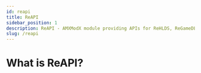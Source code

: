 ```yaml
---
id: reapi
title: ReAPI
sidebar_position: 1
description: ReAPI - AMXModX module providing APIs for ReHLDS, ReGameDLL, and Metamod plugins (e.g., ReUnion, ReVoice).
slug: /reapi
---
```


# What is ReAPI?
